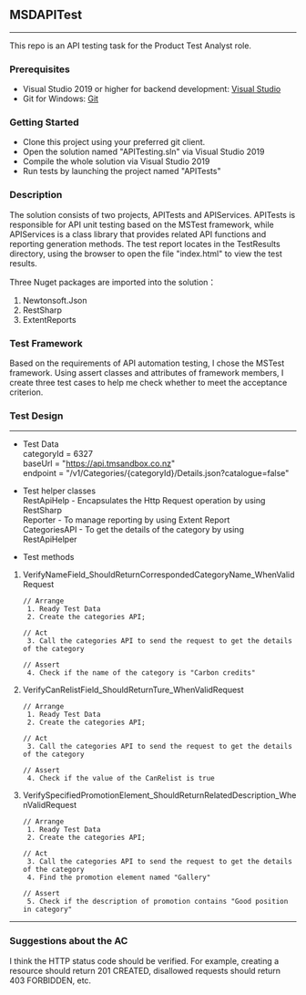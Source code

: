 ## MSDAPITest
---
This repo is an API testing task for the Product Test Analyst role.

### Prerequisites

* Visual Studio 2019 or higher for backend development: [Visual Studio](https://visualstudio.microsoft.com/)
* Git for Windows: [Git](https://git-scm.com/download/win)

### Getting Started

* Clone this project using your preferred git client.
* Open the solution named "APITesting.sln" via Visual Studio 2019
* Compile the whole solution via Visual Studio 2019
* Run tests by launching the project named "APITests"

### Description

The solution consists of two projects, APITests and APIServices. APITests is responsible for API unit testing based on the MSTest framework, while APIServices is a class library that provides related API functions and reporting generation methods. The test report locates in the TestResults directory, using the browser to open the file "index.html" to view the test results.  

Three Nuget packages are imported into the solution： 

1. Newtonsoft.Json
2. RestSharp
3. ExtentReports

### Test Framework

Based on the requirements of API automation testing, I chose the MSTest framework. Using assert classes and attributes of framework members, I create three test cases to help me check whether to meet the acceptance criterion.  

### Test Design

---
* Test Data  
categoryId = 6327  
baseUrl = "https://api.tmsandbox.co.nz"  
endpoint = "/v1/Categories/{categoryId}/Details.json?catalogue=false"  

* Test helper classes  
RestApiHelp - Encapsulates the Http Request operation by using RestSharp  
Reporter - To manage reporting by using Extent Report  
CategoriesAPI - To get the details of the category by using RestApiHelper


* Test methods
1. VerifyNameField_ShouldReturnCorrespondedCategoryName_WhenValidRequest
     ```
    // Arrange
      1. Ready Test Data
      2. Create the categories API;

    // Act
      3. Call the categories API to send the request to get the details of the category

    // Assert
      4. Check if the name of the category is "Carbon credits"
     ```

2. VerifyCanRelistField_ShouldReturnTure_WhenValidRequest

     ```
    // Arrange
      1. Ready Test Data
      2. Create the categories API;

    // Act
      3. Call the categories API to send the request to get the details of the category

    // Assert
      4. Check if the value of the CanRelist is true 
     ```

3. VerifySpecifiedPromotionElement_ShouldReturnRelatedDescription_WhenValidRequest

     ```
    // Arrange
      1. Ready Test Data
      2. Create the categories API;

    // Act
      3. Call the categories API to send the request to get the details of the category
      4. Find the promotion element named "Gallery"

    // Assert
      5. Check if the description of promotion contains "Good position in category"
     ```

---  

### Suggestions about the AC
I think the HTTP status code should be verified. For example, creating a resource should return 201 CREATED, disallowed requests should return 403 FORBIDDEN, etc.  

